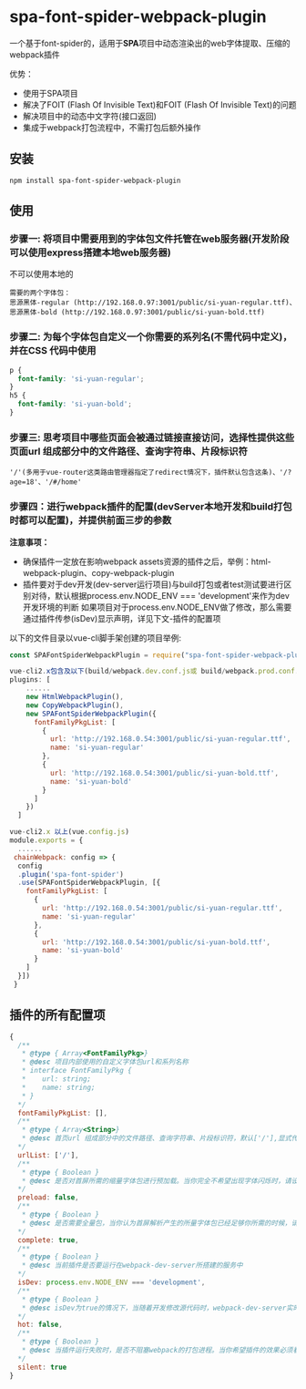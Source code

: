 # spa-font-spider-webpack-plugin

一个基于font-spider的，适用于**SPA**项目中动态渲染出的web字体提取、压缩的webpack插件

优势：
  * 使用于SPA项目
  * 解决了FOIT (Flash Of Invisible Text)和FOIT (Flash Of Invisible Text)的问题
  * 解决项目中的动态中文字符(接口返回)
  * 集成于webpack打包流程中，不需打包后额外操作

## 安装

``` shell
npm install spa-font-spider-webpack-plugin
```

## 使用

### 步骤一: 将项目中需要用到的字体包文件托管在web服务器(开发阶段可以使用express搭建本地web服务器)
不可以使用本地的
```
需要的两个字体包：
思源黑体-regular (http://192.168.0.97:3001/public/si-yuan-regular.ttf)、
思源黑体-bold (http://192.168.0.97:3001/public/si-yuan-bold.ttf)
```


### 步骤二: 为每个字体包自定义一个你需要的系列名(不需代码中定义)，并在CSS 代码中使用

``` css
p {
  font-family: 'si-yuan-regular';
}
h5 {
  font-family: 'si-yuan-bold';
}
```

### 步骤三: 思考项目中哪些页面会被通过链接直接访问，选择性提供这些页面url 组成部分中的文件路径、查询字符串、片段标识符

```
'/'(多用于vue-router这类路由管理器指定了redirect情况下，插件默认包含这条)、'/?age=18'、'/#/home'
```

### 步骤四：进行webpack插件的配置(devServer本地开发和build打包时都可以配置)，并提供前面三步的参数

**注意事项：**
- 确保插件一定放在影响webpack assets资源的插件之后，举例：html-webpack-plugin、copy-webpack-plugin
- 插件要对于dev开发(dev-server运行项目)与build打包或者test测试要进行区别对待，默认根据process.env.NODE_ENV === 'development'来作为dev开发环境的判断
  如果项目对于process.env.NODE_ENV做了修改，那么需要通过插件传参(isDev)显示声明，详见下文-插件的配置项

以下的文件目录以vue-cli脚手架创建的项目举例:

``` javascript
const SPAFontSpiderWebpackPlugin = require("spa-font-spider-webpack-plugin")

vue-cli2.x包含及以下(build/webpack.dev.conf.js或 build/webpack.prod.conf.js)
plugins: [
    ......
    new HtmlWebpackPlugin(),
    new CopyWebpackPlugin(),
    new SPAFontSpiderWebpackPlugin({
      fontFamilyPkgList: [
        {
          url: 'http://192.168.0.54:3001/public/si-yuan-regular.ttf',
          name: 'si-yuan-regular'
        },
        {
          url: 'http://192.168.0.54:3001/public/si-yuan-bold.ttf',
          name: 'si-yuan-bold'
        }
      ]
    })
  ]

vue-cli2.x 以上(vue.config.js)
module.exports = {
  ......
 chainWebpack: config => {
  config
  .plugin('spa-font-spider')
  .use(SPAFontSpiderWebpackPlugin, [{
    fontFamilyPkgList: [
      {
        url: 'http://192.168.0.54:3001/public/si-yuan-regular.ttf',
        name: 'si-yuan-regular'
      },
      {
        url: 'http://192.168.0.54:3001/public/si-yuan-bold.ttf',
        name: 'si-yuan-bold'
      }
    ]
  }])
 }
```
## 插件的所有配置项
``` javascript
{
  /**
   * @type { Array<FontFamilyPkg>} 
   * @desc 项目内部使用的自定义字体包url和系列名称
   * interface FontFamilyPkg {
   *    url: string;
   *    name: string;
   * }
  */
  fontFamilyPkgList: [],
  /**
   * @type { Array<String>}
   * @desc 首页url 组成部分中的文件路径、查询字符串、片段标识符，默认['/'],显式传入的会与默认的合并
  */
  urlList: ['/'],
  /**
   * @type { Boolean }
   * @desc 是否对首屏所需的缩量字体包进行预加载。当你完全不希望出现字体闪烁时，请设为true，当你希望首屏加载速度相对快一些,请设为false
  */
  preload: false,
  /**
   * @type { Boolean }
   * @desc 是否需要全量包，当你认为首屏解析产生的所量字体包已经足够你所需的时候，请设置为false，避免多余的大文件网络请求带来的影响
  */
  complete: true,
  /**
   * @type { Boolean }
   * @desc 当前插件是否要运行在webpack-dev-server所搭建的服务中
  */
  isDev: process.env.NODE_ENV === 'development',
  /**
   * @type { Boolean }
   * @desc isDev为true的情况下，当随着开发修改源代码时，webpack-dev-server实时加载时，插件是否也要 为首页 实时生成新的字体包
  */
  hot: false,
  /**
   * @type { Boolean }
   * @desc 当插件运行失败时，是否不阻塞webpack的打包进程。当你希望插件的效果必须看到时，为false往往是有帮助的
  */
  silent: true
}
```


